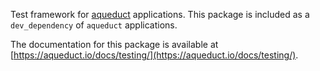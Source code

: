 Test framework for [aqueduct](https://aqueduct.io) applications. This package is included as a `dev_dependency` of `aqueduct` applications.

The documentation for this package is available at [https://aqueduct.io/docs/testing/](https://aqueduct.io/docs/testing/).


